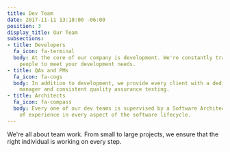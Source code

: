 ```yaml
---
title: Dev Team
date: 2017-11-11 13:18:00 -06:00
position: 3
display_title: Our Team
subsections:
- title: Developers
  fa_icon: fa-terminal
  body: At the core of our company is development. We're constantly training the right
    people to meet your development needs.
- title: QAs and PMs
  fa_icon: fa-cogs
  body: In addition to development, we provide every client with a dedicated project
    manager and consistent quality assurance testing.
- title: Architects
  fa_icon: fa-compass
  body: Every one of our dev teams is supervised by a Software Architect with years
    of experience in every aspect of the software lifecycle.
---
```


We're all about team work. From small to large projects, we ensure that the right individual is working on every step.